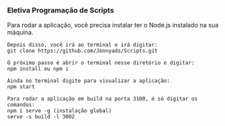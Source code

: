 <h3>Eletiva Programação de Scripts</h3>

Para rodar a aplicação, você precisa instalar ter o Node.js instalado na sua máquina.
```
Depois disso, você irá ao terminal e irá digitar:
git clone https://github.com/Jennyads/Scripts.git

O próximo passo é abrir o terminal nesse diretório e digitar:
npm install ou npm i

Ainda no terminal digite para visualizar a aplicação:
npm start

Para rodar a aplicação em build na porta 3100, é só digitar os comandos:
npm i serve -g (instalação global)
serve -s build -l 3002
```
